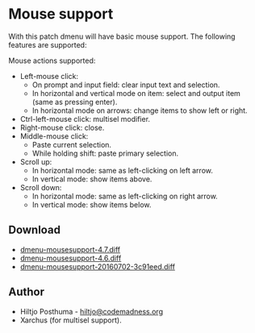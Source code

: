Mouse support
=============
With this patch dmenu will have basic mouse support. The following features are
supported:

Mouse actions supported:

* Left-mouse click:
  * On prompt and input field: clear input text and selection.
  * In horizontal and vertical mode on item: select and output item (same as
    pressing enter).
  * In horizontal mode on arrows: change items to show left or right.
* Ctrl-left-mouse click: multisel modifier.
* Right-mouse click: close.
* Middle-mouse click:
  * Paste current selection.
  * While holding shift: paste primary selection.
* Scroll up:
  * In horizontal mode: same as left-clicking on left arrow.
  * In vertical mode: show items above.
* Scroll down:
  * In horizontal mode: same as left-clicking on right arrow.
  * In vertical mode: show items below.

Download
--------
* [dmenu-mousesupport-4.7.diff](dmenu-mousesupport-4.7.diff)
* [dmenu-mousesupport-4.6.diff](dmenu-mousesupport-4.6.diff)
* [dmenu-mousesupport-20160702-3c91eed.diff](dmenu-mousesupport-20160702-3c91eed.diff)

Author
------
* Hiltjo Posthuma - <hiltjo@codemadness.org>
* Xarchus (for multisel support).
